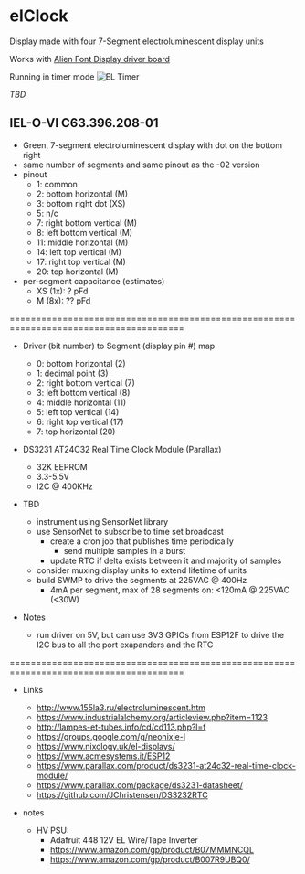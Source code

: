 # elClock
Display made with four 7-Segment electroluminescent display units

Works with [Alien Font Display driver board](https://github.com/jduanen/alienFontDisplay)

Running in timer mode
![EL Timer](eltimer.gif)

*TBD*

## IEL-O-VI C63.396.208-01
* Green, 7-segment electroluminescent display with dot on the bottom right
* same number of segments and same pinout as the -02 version
* pinout
  - 1: common
  - 2: bottom horizontal (M)
  - 3: bottom right dot (XS)
  - 5: n/c
  - 7: right bottom vertical (M)
  - 8: left bottom vertical (M)
  - 11: middle horizontal (M)
  - 14: left top vertical (M)
  - 17: right top vertical (M)
  - 20: top horizontal (M)
* per-segment capacitance (estimates)
  - XS (1x): ? pFd
  - M  (8x): ?? pFd

=======================================================================================

* Driver (bit number) to Segment (display pin #) map
  - 0: bottom horizontal (2)
  - 1: decimal point (3)
  - 2: right bottom vertical (7)
  - 3: left bottom vertical (8)
  - 4: middle horizontal (11)
  - 5: left top vertical (14)
  - 6: right top vertical (17)
  - 7: top horizontal (20)

* DS3231 AT24C32 Real Time Clock Module (Parallax)
  - 32K EEPROM
  - 3.3-5.5V
  - I2C @ 400KHz

* TBD
  - instrument using SensorNet library
  - use SensorNet to subscribe to time set broadcast
    * create a cron job that publishes time periodically
      - send multiple samples in a burst
    * update RTC if delta exists between it and majority of samples
  - consider muxing display units to extend lifetime of units
  - build SWMP to drive the segments at 225VAC @ 400Hz
    * 4mA per segment, max of 28 segments on: <120mA @ 225VAC (<30W)

* Notes
  - run driver on 5V, but can use 3V3 GPIOs from ESP12F to drive the I2C bus to all the port exapanders and the RTC

=======================================================================================

* Links
  - http://www.155la3.ru/electroluminescent.htm
  - https://www.industrialalchemy.org/articleview.php?item=1123
  - http://lampes-et-tubes.info/cd/cd113.php?l=f
  - https://groups.google.com/g/neonixie-l
  - https://www.nixology.uk/el-displays/
  - https://www.acmesystems.it/ESP12
  - https://www.parallax.com/product/ds3231-at24c32-real-time-clock-module/
  - https://www.parallax.com/package/ds3231-datasheet/
  - https://github.com/JChristensen/DS3232RTC

* notes
  - HV PSU:
    * Adafruit 448 12V EL Wire/Tape Inverter 
    * https://www.amazon.com/gp/product/B07MMMNCQL
    * https://www.amazon.com/gp/product/B007R9UBQ0/
